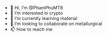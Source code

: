- 👋 Hi, I’m @PhamPhuMT8
- 👀 I’m interested in crypto
- 🌱 I’m currently learning material
- 💞️ I’m looking to collaborate on metallurgical
- 📫 How to reach me 

<!---
PhamPhuMT8/PhamPhuMT8 is a ✨ special ✨ repository because its `README.md` (this file) appears on your GitHub profile.
You can click the Preview link to take a look at your changes.
--->
